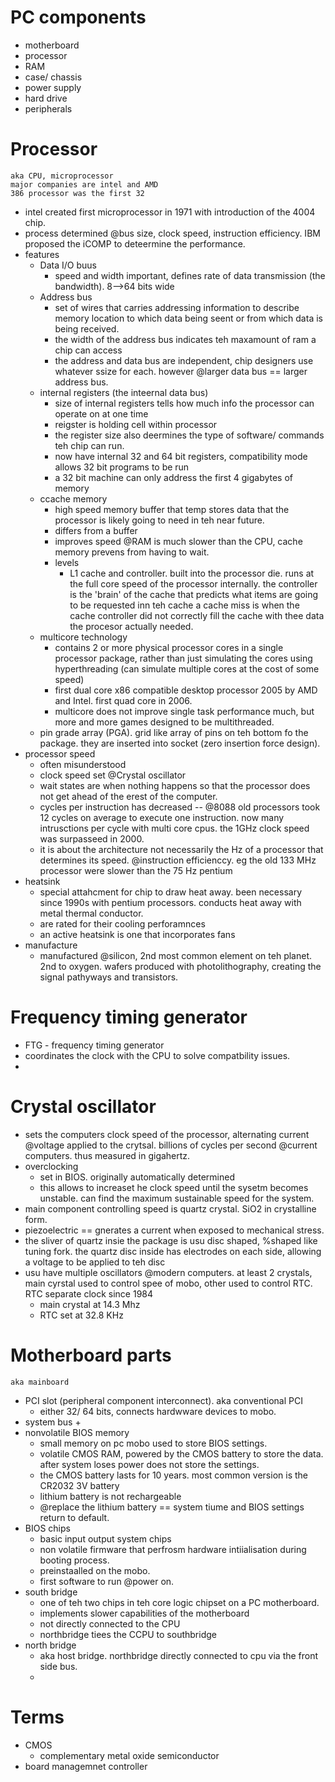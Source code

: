 # PC components
- motherboard
- processor
- RAM
- case/ chassis
- power supply
- hard drive
- peripherals


# Processor
    aka CPU, microprocessor
    major companies are intel and AMD
    386 processor was the first 32

- intel created first microprocessor in 1971 with introduction of the 4004 chip.
- process determined @bus size, clock speed, instruction efficiency. IBM proposed the iCOMP to deteermine the performance.
- features
    + Data I/O buus
        * speed and width important, defines rate of data transmission (the bandwidth). 8-->64 bits wide
    + Address bus
        * set of wires that carries addressing information  to describe memory location to which data being seent or from which data is being received. 
        * the width of the address bus indicates teh maxamount of ram a chip can access
        * the address and data bus are independent, chip designers use whatever ssize for each. however @larger data bus == larger address bus. 
    + internal registers (the inteernal data bus)
        * size of internal registers tells how much info the processor can operate on at one time
        * reigster is holding cell within processor
        * the register size also deermines the type of software/ commands teh chip can run.
        * now have internal 32 and 64 bit registers, compatibility mode allows 32 bit programs to be run
        * a 32 bit machine can only address the first 4 gigabytes of memory
    + ccache memory 
        * high speed memory buffer that temp stores data that the processor is likely going to need in teh near future.
        * differs from a buffer
        * improves speed @RAM is much slower than the CPU, cache memory prevens from having to wait.
        * levels
            - L1 cache and controller. built into the processor die. runs at the full core speed of the processor internally. the controller is the 'brain' of the cache that predicts what items are going to be requested inn teh cache a cache miss is when the cache controller did not correctly fill the cache with thee data the procesor actually needed.
    + multicore technology
        * contains 2 or more physical processor cores in a single processor package, rather than just simulating the cores using hyperthreading (can simulate multiple cores at the cost of some speed)
        * first dual core x86 compatible desktop processor 2005 by AMD and Intel. first quad core in 2006. 
        * multicore does not improve single task performance much, but more and more games designed to be multithreaded. 
    + pin grade array (PGA). grid like array of pins on teh bottom fo the package. they are inserted into socket (zero insertion force design). 
- processor speed 
    + often misunderstood
    + clock speed set @Crystal oscillator
    + wait states are when nothing happens so that the processor does not get ahead of the erest of the computer.
    + cycles per instruction has decreased -- @8088 old processors took 12 cycles on average to execute one instruction. now many intrusctions per cycle with multi core cpus. the 1GHz clock speed was surpasseed in 2000.
    + it is about the  architecture not necessarily the Hz of a processor that determines its speed. @instruction efficienccy. eg the old 133 MHz processor were slower than the 75 Hz pentium
- heatsink
    + special attahcment for chip to draw heat away. been necessary since 1990s with pentium processors. conducts heat away with metal thermal conductor. 
    + are rated for their cooling perforamnces
    + an active heatsink is one that incorporates fans
- manufacture
    + manufactured @silicon, 2nd most common element on teh planet. 2nd to oxygen. wafers produced with photolithography, creating the signal pathyways and transistors. 

# Frequency timing generator
- FTG - frequency timing generator
- coordinates the clock with the CPU to solve compatbility issues.
- 


# Crystal oscillator
- sets the computers clock speed of the processor, alternating current @voltage applied to the crytsal.  billions of cycles per second @current computers. thus measured in gigahertz. 
- overclocking  
    + set in BIOS. originally automatically determined
    + this allows to increaset he clock speed until the sysetm becomes unstable. can find the maximum sustainable speed for the system. 
- main component controlling speed is quartz crystal. SiO2 in crystalline form. 
- piezoelectric == gnerates a current when exposed to mechanical stress. 
- the sliver of quartz insie the package is usu disc shaped, %shaped like tuning fork. the quartz disc inside has electrodes on each side, allowing a voltage to be applied to teh disc
- usu have multiple oscillators @modern computers. at least 2 crystals, main cyrstal used to control spee of mobo, other used to control RTC. RTC separate clock since 1984
    + main crystal at 14.3 Mhz
    + RTC set at 32.8 KHz

# Motherboard parts
    aka mainboard
- PCI slot (peripheral component interconnect). aka conventional PCI
    + either 32/ 64 bits, connects hardwware devices to mobo. 
- system bus
    + 
- nonvolatile BIOS memory
    + small memory on pc mobo used to store BIOS settings. 
    + volatile CMOS RAM, powered by the CMOS battery to store the data. after system loses power does not store the settings.
    + the CMOS battery lasts for 10 years. most common version is the CR2032 3V battery
    + lithium battery is not rechargeable
    + @replace the lithium battery == system tiume and BIOS settings return to default.
- BIOS chips
    + basic input output system chips
    + non volatile firmware that perfrosm hardware intiialisation during booting process.
    + preinstaalled on the mobo.
    + first software to run @power on.
- south bridge
    + one of teh two chips in teh core logic chipset on a PC motherboard.
    + implements slower capabilities of the motherboard
    + not directly connected to the CPU
    + northbridge tiees the CCPU to southbridge
- north bridge
    + aka host bridge. northbridge directly connected to cpu via the front side bus. 
    + 

# Terms
- CMOS
    + complementary metal oxide semiconductor
- board managemnet controller
